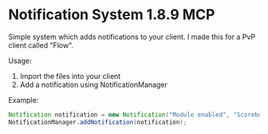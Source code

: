 # Notification System 1.8.9 MCP

Simple system which adds notifications to your client. I made this for a PvP client called "Flow".

Usage:
1. Import the files into your client
2. Add a notification using NotificationManager

Example:
```java
Notification notification = new Notification("Module enabled", "Scoreboard was enabled.", Notificaion.NotificationType.INFO, 1000L);
NotificationManager.addNotification(notification);
```
